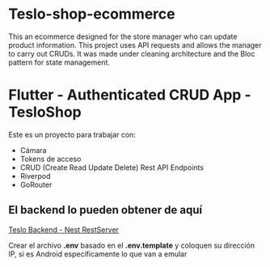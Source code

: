 # Teslo-shop-ecommerce
This an ecommerce designed for the store manager who can update product information. This project uses API requests and allows the manager to carry out CRUDs. It was made under cleaning architecture and the Bloc pattern for state management.  

# Flutter - Authenticated CRUD App - TesloShop

Este es un proyecto para trabajar con:

* Cámara
* Tokens de acceso
* CRUD (Create Read Update Delete) Rest API Endpoints
* Riverpod
* GoRouter


## El backend lo pueden obtener de aquí

[Teslo Backend - Nest RestServer](https://hub.docker.com/repository/docker/klerith/flutter-backend-teslo-shop/general)


Crear el archivo __.env__ basado en el __.env.template__ y coloquen su dirección IP, si es Android específicamente lo que van a emular


